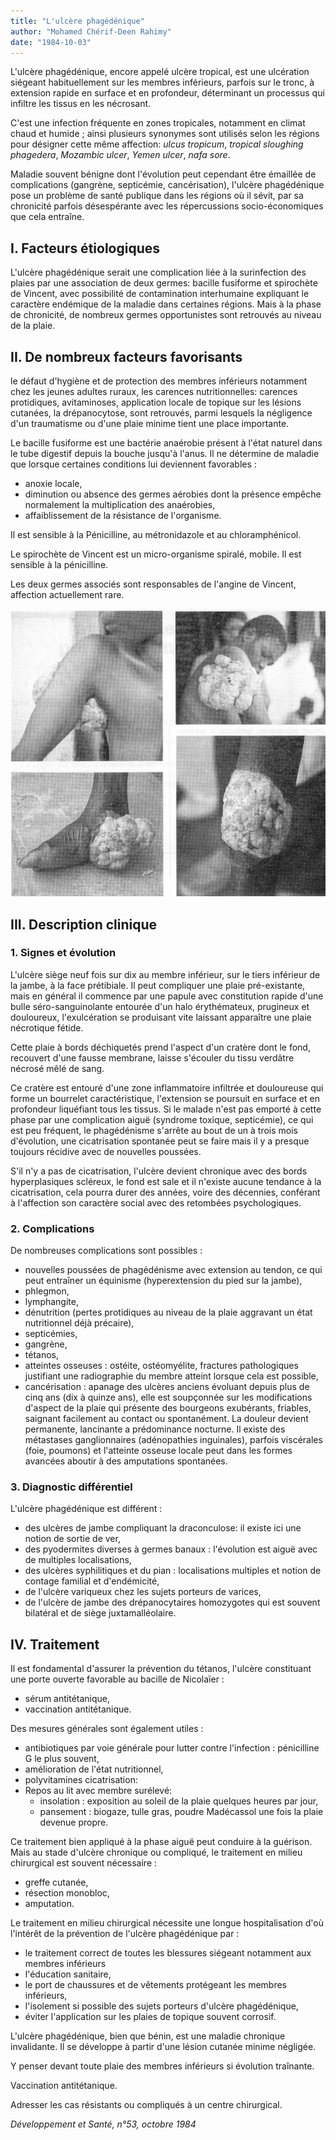 ```yaml
---
title: "L'ulcère phagédénique"
author: "Mohamed Chérif-Deen Rahimy"
date: "1984-10-03"
---
```


<div class="teaser"><p>L'ulcère phagédénique, encore appelé ulcère tropical, est une ulcération siégeant habituellement sur les membres inférieurs, parfois sur le tronc, à extension rapide en surface et en profondeur, déterminant un processus qui infiltre les tissus en les nécrosant.</p>
<p>C'est une infection fréquente en zones tropicales, notamment en climat chaud et humide ; ainsi plusieurs synonymes sont utilisés selon les régions pour désigner cette même affection: <em>ulcus tropicum</em>, <em>tropical sloughing phagedera</em>, <em>Mozambic ulcer</em>, <em>Yemen ulcer</em>, <em>nafa sore</em>.</p>
<p>Maladie souvent bénigne dont l'évolution peut cependant être émaillée de complications (gangrène, septicémie, cancérisation), l'ulcère phagédénique pose un problème de santé publique dans les régions où il sévit, par sa chronicité parfois désespérante avec les répercussions socio-économiques que cela entraîne.</p></div>

## I. Facteurs étiologiques

L'ulcère phagédénique serait une complication liée à la surinfection des plaies par une association de deux germes: bacille fusiforme et spirochète de Vincent, avec possibilité de contamination interhumaine expliquant le caractère endémique de la maladie dans certaines régions. Mais à la phase de chronicité, de nombreux germes opportunistes sont retrouvés au niveau de la plaie.

## II. De nombreux facteurs favorisants

le défaut d'hygiène et de protection des membres inférieurs notamment chez les jeunes adultes ruraux, les carences nutritionnelles: carences protidiques, avitaminoses, application locale de topique sur les lésions cutanées, la drépanocytose, sont retrouvés, parmi lesquels la négligence d'un traumatisme ou d'une plaie minime tient une place importante.

Le bacille fusiforme est une bactérie anaérobie présent à l'état naturel dans le tube digestif depuis la bouche jusqu'à l'anus. Il ne détermine de maladie que lorsque certaines conditions lui deviennent favorables :

- anoxie locale,
- diminution ou absence des germes aérobies dont la présence empêche normalement la multiplication des anaérobies,
- affaiblissement de la résistance de l'organisme.

Il est sensible à la Pénicilline, au métronidazole et au chloramphénicol.

Le spirochète de Vincent est un micro-organisme spiralé, mobile. Il est sensible à la pénicilline.

Les deux germes associés sont responsables de l'angine de Vincent, affection actuellement rare.

![](i144-1.jpg)

## III. Description clinique

### 1. Signes et évolution

L'ulcère siège neuf fois sur dix au membre inférieur, sur le tiers inférieur de la jambe, à la face prétibiale. Il peut compliquer une plaie pré-existante, mais en général il commence par une papule avec constitution rapide d'une bulle séro-sanguinolante entourée d'un halo érythémateux, prugineux et douloureux, l'exulcération se produisant vite laissant apparaître une plaie nécrotique fétide.

Cette plaie à bords déchiquetés prend l'aspect d'un cratère dont le fond, recouvert d'une fausse membrane, laisse s'écouler du tissu verdâtre nécrosé mêlé de sang.

Ce cratère est entouré d'une zone inflammatoire infiltrée et douloureuse qui forme un bourrelet caractéristique, l'extension se poursuit en surface et en profondeur liquéfiant tous les tissus. Si le malade n'est pas emporté à cette phase par une complication aiguë (syndrome toxique, septicémie), ce qui est peu fréquent, le phagédénisme s'arrête au bout de un à trois mois d'évolution, une cicatrisation spontanée peut se faire mais il y a presque toujours récidive avec de nouvelles poussées.

S'il n'y a pas de cicatrisation, l'ulcère devient chronique avec des bords hyperplasiques scléreux, le fond est sale et il n'existe aucune tendance à la cicatrisation, cela pourra durer des années, voire des décennies, conférant à l'affection son caractère social avec des retombées psychologiques.

### 2. Complications

De nombreuses complications sont possibles :

- nouvelles poussées de phagédénisme avec extension au tendon, ce qui peut entraîner un équinisme (hyperextension du pied sur la jambe),
- phlegmon,
- lymphangite,
- dénutrition (pertes protidiques au niveau de la plaie aggravant un état nutritionnel déjà précaire),
- septicémies,
- gangrène,
- tétanos,
- atteintes osseuses : ostéite, ostéomyélite, fractures pathologiques justifiant une radiographie du membre atteint lorsque cela est possible,
- cancérisation : apanage des ulcères anciens évoluant depuis plus de cinq ans (dix à quinze ans), elle est soupçonnée sur les modifications d'aspect de la plaie qui présente des bourgeons exubérants, friables, saignant facilement au contact ou spontanément. La douleur devient permanente, lancinante a prédominance nocturne. Il existe des métastases ganglionnaires (adénopathies inguinales), parfois viscérales (foie, poumons) et l'atteinte osseuse locale peut dans les formes avancées aboutir à des amputations spontanées.

### 3. Diagnostic différentiel

L'ulcère phagédénique est différent :

- des ulcères de jambe compliquant la draconculose: il existe ici une notion de sortie de ver,
- des pyodermites diverses à germes banaux : l'évolution est aiguë avec de multiples localisations,
- des ulcères syphilitiques et du pian : localisations multiples et notion de contage familial et d'endémicité,
- de l'ulcère variqueux chez les sujets porteurs de varices,
- de l'ulcère de jambe des drépanocytaires homozygotes qui est souvent bilatéral et de siège juxtamalléolaire.

## IV. Traitement

Il est fondamental d'assurer la prévention du tétanos, l'ulcère constituant une porte ouverte favorable au bacille de Nicolaïer :

- sérum antitétanique,
- vaccination antitétanique.

Des mesures générales sont également utiles :

- antibiotiques par voie générale pour lutter contre l'infection : pénicilline G le plus souvent,
- amélioration de l'état nutritionnel,
- polyvitamines cicatrisation:
- Repos au lit avec membre surélevé:
  - insolation : exposition au soleil de la plaie quelques heures par jour,
  - pansement : biogaze, tulle gras, poudre Madécassol une fois la plaie devenue propre.

Ce traitement bien appliqué à la phase aiguë peut conduire à la guérison. Mais au stade d'ulcère chronique ou compliqué, le traitement en milieu chirurgical est souvent nécessaire :

- greffe cutanée,
- résection monobloc,
- amputation.

Le traitement en milieu chirurgical nécessite une longue hospitalisation d'où l'intérêt de la prévention de l'ulcère phagédénique par :

- le traitement correct de toutes les blessures siégeant notamment aux membres inférieurs
- l'éducation sanitaire,
- le port de chaussures et de vêtements protégeant les membres inférieurs,
- l'isolement si possible des sujets porteurs d'ulcère phagédénique,
- éviter l'application sur les plaies de topique souvent corrosif.

L'ulcère phagédénique, bien que bénin, est une maladie chronique invalidante. Il se développe à partir d'une lésion cutanée minime négligée.

Y penser devant toute plaie des membres inférieurs si évolution traînante.

Vaccination antitétanique.

Adresser les cas résistants ou compliqués à un centre chirurgical.

*Développement et Santé, n°53, octobre 1984*
